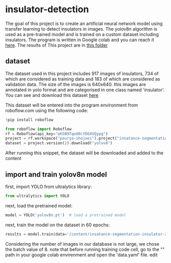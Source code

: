 # insulator-detection
The goal of this project is to create an artificial neural network model using transfer learning to detect insulators in images. The yolov8n algorithm is used as a pre-trained model and is trained on a custom dataset including insulators.
The program is written in Google colab and you can reach it [here](https://github.com/Musa1994d/insulator-detection/blob/main/insulator_detect_yolo8n.ipynb). The results of This project are in [this folder](https://github.com/Musa1994d/insulator-detection/tree/main/results)

## dataset
The dataset used in this project includes 917 images of insulators, 734 of which are considered as training data and 183 of which are considered as validation data. The size of the images is 640x640. this images are annotated in yolo format and are categorised in one class named 'insulator'.
You can see and download this dataset [here](https://drive.google.com/drive/folders/1ht-Rm8S9wrBUQepxTEXjVMHnGwsKJi_t?usp=sharing)

This dataset will be entered into the program environment from roboflow.com using the following code:
```py
!pip install roboflow

from roboflow import Roboflow
rf = Roboflow(api_key="eK5B9TqoU0cYD6XVQypg")
project = rf.workspace("pourya-shojaei").project("insatance-segmentation-insulator")
dataset = project.version(2).download("yolov8")
```
After running this snippet, the dataset will be downloaded and added to the content


## import and train yolov8n model
first, import YOLO from ultralytics library:
```py
from ultralytics import YOLO
```
next, load the pretrained model:
```py
model = YOLO('yolov8n.pt')  # load a pretrained model
```
next, train the model on the dataset in 60 epochs:
```py
results = model.train(data='/content/insatance-segmentation-insulator-2/data.yaml', epochs=60, batch=8, imgsz=640)
```
Considering the number of images in our database is not large, we chose the batch value of 8.
note that before running training code cell, go to the "" path in your google colab envirenment and open the 'data.yaml' file. edit 
